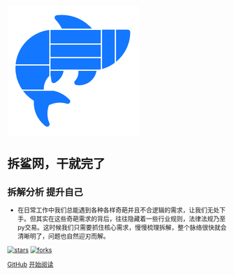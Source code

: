 ![logo](_media/logo.png)

# 拆鲨网，干就完了

## 拆解分析 提升自己

- 在日常工作中我们总能遇到各种各样奇葩并且不合逻辑的需求，让我们无处下手。但其实在这些奇葩需求的背后，往往隐藏着一些行业规则，法律法规乃至py交易。这时候我们只需要抓住核心需求，慢慢梳理拆解，整个脉络很快就会清晰明了，问题也自然迎刃而解。
    
[![stars](https://badgen.net/github/stars/ufucms/ufucms.github.io?icon=github&color=4ab8a1)](https://github.com/ufucms/ufucms.github.io) [![forks](https://badgen.net/github/forks/ufucms/ufucms.github.io?icon=github&color=4ab8a1)](https://github.com/ufucms/ufucms.github.io) 

[GitHub](<https://github.com/ufucms/ufucms.github.io>)
[开始阅读](README.md)